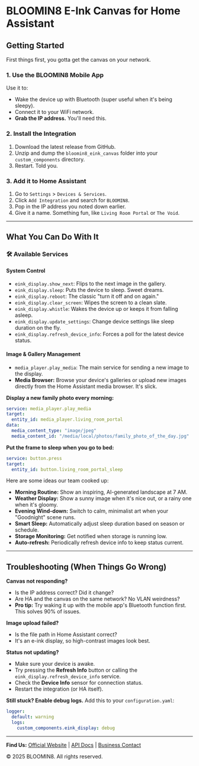 # BLOOMIN8 E-Ink Canvas for Home Assistant

[](https://github.com/custom-components/hacs) [](https://github.com/4seacz/bloomin8_eink_canvas_home_assistant/releases) [](https://www.google.com/search?q=LICENSE)


## Getting Started

First things first, you gotta get the canvas on your network.

### 1\. Use the BLOOMIN8 Mobile App

[](https://apps.apple.com/us/app/bloomin8/id6737453755?platform=iphone) [](https://play.google.com/store/apps/details?id=com.play.mobile.bloomin8)

Use it to:

  * Wake the device up with Bluetooth (super useful when it's being sleepy).
  * Connect it to your WiFi network.
  * **Grab the IP address.** You'll need this.

### 2\. Install the Integration

<!-- The easy way (HACS), which you should totally do:

1.  Open HACS in Home Assistant.
2.  Search for "BLOOMIN8 E-Ink Canvas" and install it.
3.  Restart Home Assistant (we know, it's annoying, but it's the law).

The manual way (if you like living on the edge): -->

1.  Download the latest release from GitHub.
2.  Unzip and dump the `bloomin8_eink_canvas` folder into your `custom_components` directory.
3.  Restart. Told you.

### 3\. Add it to Home Assistant

1.  Go to `Settings` \> `Devices & Services`.
2.  Click `Add Integration` and search for `BLOOMIN8`.
3.  Pop in the IP address you noted down earlier.
4.  Give it a name. Something fun, like `Living Room Portal` or `The Void`.

-----

## What You Can Do With It

### 🛠️ Available Services


#### System Control

  * `eink_display.show_next`: Flips to the next image in the gallery.
  * `eink_display.sleep`: Puts the device to sleep. Sweet dreams.
  * `eink_display.reboot`: The classic "turn it off and on again."
  * `eink_display.clear_screen`: Wipes the screen to a clean slate.
  * `eink_display.whistle`: Wakes the device up or keeps it from falling asleep.
  * `eink_display.update_settings`: Change device settings like sleep duration on the fly.
  * `eink_display.refresh_device_info`: Forces a poll for the latest device status.

#### Image & Gallery Management

  * `media_player.play_media`: The main service for sending a new image to the display.
  * **Media Browser:** Browse your device's galleries or upload new images directly from the Home Assistant media browser. It's slick.


**Display a new family photo every morning:**

```yaml
service: media_player.play_media
target:
  entity_id: media_player.living_room_portal
data:
  media_content_type: "image/jpeg"
  media_content_id: "/media/local/photos/family_photo_of_the_day.jpg"
```

**Put the frame to sleep when you go to bed:**

```yaml
service: button.press
target:
  entity_id: button.living_room_portal_sleep
```

Here are some ideas our team cooked up:

  * **Morning Routine:** Show an inspiring, AI-generated landscape at 7 AM.
  * **Weather Display:** Show a sunny image when it's nice out, or a rainy one when it's gloomy.
  * **Evening Wind-down:** Switch to calm, minimalist art when your "Goodnight" scene runs.
  * **Smart Sleep:** Automatically adjust sleep duration based on season or schedule.
  * **Storage Monitoring:** Get notified when storage is running low.
  * **Auto-refresh:** Periodically refresh device info to keep status current.

-----

## Troubleshooting (When Things Go Wrong)

**Canvas not responding?**

  * Is the IP address correct? Did it change?
  * Are HA and the canvas on the same network? No VLAN weirdness?
  * **Pro tip:** Try waking it up with the mobile app's Bluetooth function first. This solves 90% of issues.

**Image upload failed?**

  * Is the file path in Home Assistant correct?
  * It's an e-ink display, so high-contrast images look best.

**Status not updating?**
  * Make sure your device is awake.
  * Try pressing the **Refresh Info** button or calling the `eink_display.refresh_device_info` service.
  * Check the **Device Info** sensor for connection status.
  * Restart the integration (or HA itself).

**Still stuck? Enable debug logs.** Add this to your `configuration.yaml`:

```yaml
logger:
  default: warning
  logs:
    custom_components.eink_display: debug
```



-----

**Find Us:** [Official Website](https://bloomin8.com) | [API Docs](https://bloomin8.readme.io) | [Business Contact](mailto:hello@bloomin8.com)



© 2025 BLOOMIN8. All rights reserved.
